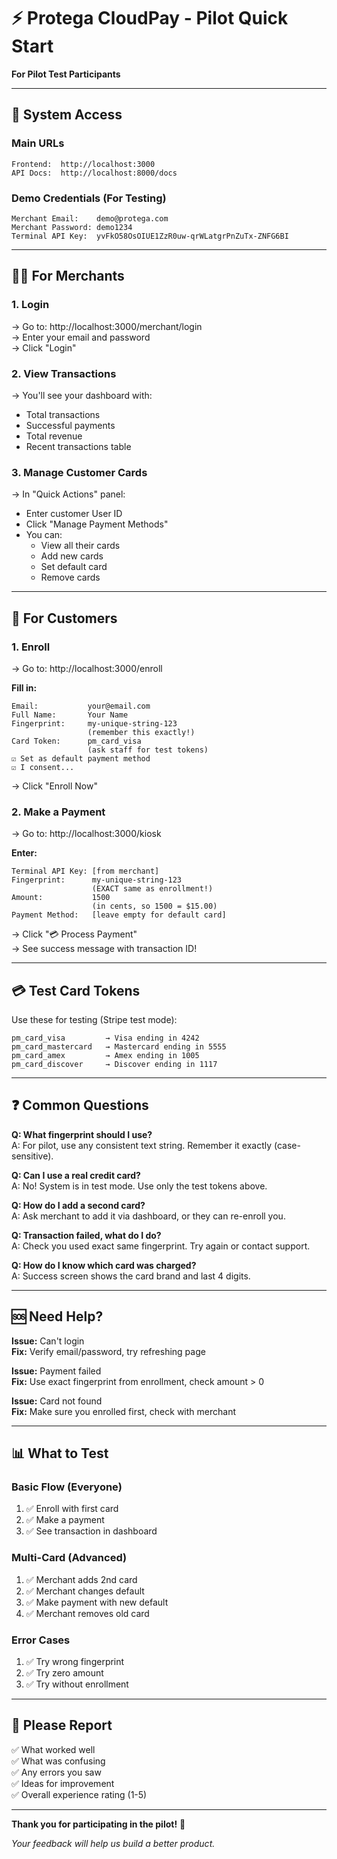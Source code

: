 # ⚡ Protega CloudPay - Pilot Quick Start

**For Pilot Test Participants**

---

## 🎯 System Access

### Main URLs
```
Frontend:  http://localhost:3000
API Docs:  http://localhost:8000/docs
```

### Demo Credentials (For Testing)
```
Merchant Email:    demo@protega.com
Merchant Password: demo1234
Terminal API Key:  yvFkO58OsOIUE1ZzR0uw-qrWLatgrPnZuTx-ZNFG6BI
```

---

## 👨‍💼 For Merchants

### 1. Login
→ Go to: http://localhost:3000/merchant/login  
→ Enter your email and password  
→ Click "Login"

### 2. View Transactions
→ You'll see your dashboard with:
- Total transactions
- Successful payments
- Total revenue
- Recent transactions table

### 3. Manage Customer Cards
→ In "Quick Actions" panel:
- Enter customer User ID
- Click "Manage Payment Methods"
- You can:
  - View all their cards
  - Add new cards
  - Set default card
  - Remove cards

---

## 👤 For Customers

### 1. Enroll
→ Go to: http://localhost:3000/enroll

**Fill in:**
```
Email:           your@email.com
Full Name:       Your Name
Fingerprint:     my-unique-string-123
                 (remember this exactly!)
Card Token:      pm_card_visa
                 (ask staff for test tokens)
☑ Set as default payment method
☑ I consent...
```

→ Click "Enroll Now"

### 2. Make a Payment
→ Go to: http://localhost:3000/kiosk

**Enter:**
```
Terminal API Key: [from merchant]
Fingerprint:      my-unique-string-123
                  (EXACT same as enrollment!)
Amount:           1500
                  (in cents, so 1500 = $15.00)
Payment Method:   [leave empty for default card]
```

→ Click "💳 Process Payment"  
→ See success message with transaction ID!

---

## 💳 Test Card Tokens

Use these for testing (Stripe test mode):

```
pm_card_visa         → Visa ending in 4242
pm_card_mastercard   → Mastercard ending in 5555
pm_card_amex         → Amex ending in 1005
pm_card_discover     → Discover ending in 1117
```

---

## ❓ Common Questions

**Q: What fingerprint should I use?**  
A: For pilot, use any consistent text string. Remember it exactly (case-sensitive).

**Q: Can I use a real credit card?**  
A: No! System is in test mode. Use only the test tokens above.

**Q: How do I add a second card?**  
A: Ask merchant to add it via dashboard, or they can re-enroll you.

**Q: Transaction failed, what do I do?**  
A: Check you used exact same fingerprint. Try again or contact support.

**Q: How do I know which card was charged?**  
A: Success screen shows the card brand and last 4 digits.

---

## 🆘 Need Help?

**Issue:** Can't login  
**Fix:** Verify email/password, try refreshing page

**Issue:** Payment failed  
**Fix:** Use exact fingerprint from enrollment, check amount > 0

**Issue:** Card not found  
**Fix:** Make sure you enrolled first, check with merchant

---

## 📊 What to Test

### Basic Flow (Everyone)
1. ✅ Enroll with first card
2. ✅ Make a payment
3. ✅ See transaction in dashboard

### Multi-Card (Advanced)
1. ✅ Merchant adds 2nd card
2. ✅ Merchant changes default
3. ✅ Make payment with new default
4. ✅ Merchant removes old card

### Error Cases
1. ✅ Try wrong fingerprint
2. ✅ Try zero amount
3. ✅ Try without enrollment

---

## 📝 Please Report

✅ What worked well  
✅ What was confusing  
✅ Any errors you saw  
✅ Ideas for improvement  
✅ Overall experience rating (1-5)

---

**Thank you for participating in the pilot!** 🎉

*Your feedback will help us build a better product.*

